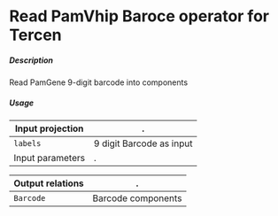 # Read PamVhip Baroce operator for Tercen

##### Description

Read PamGene 9-digit barcode into components

##### Usage

Input projection|.
---|---
`labels` | 9 digit Barcode as input
Input parameters|.


Output relations|.
---|---
`Barcode`| Barcode components






 
 
